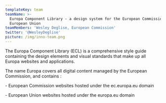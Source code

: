 ```yaml
---
templateKey: team
teamName: >-
  Europa Component Library - a design system for the European Commission and the
  European Union
teamMembers: 'Wesley Deglise, European Commission'
twitter: '@WesleyDeglise'
picture: /img/inno-team.png
---
```

The Europa Component Library (ECL) is a comprehensive style guide containing the design elements and visual standards that make up all Europa websites and applications.

The name Europa covers all digital content managed by the European Commission, and contains:

\- European Commission websites hosted under the ec.europa.eu domain 

\- European Union websites hosted under the europa.eu domain
